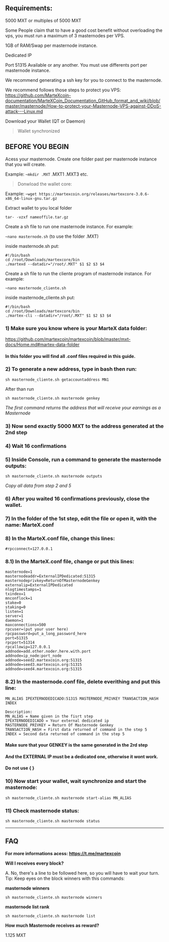  ## **Requirements:**

  5000 MXT or multiples of 5000 MXT

  Some People claim that to have a good cost benefit without overloading the vps, you must run a maximum of 3 masternodes per VPS.

  1GB of RAM/Swap per masternode instance.

  Dedicated IP

  Port 51315 Available or any another. You must use differents port per masternode instance.

  We recommend generating a ssh key for you to connect to the masternode.

  We recommend follows those steps to protect you VPS:
 https://github.com/MarteXcoin-documentation/MarteXCoin_Documentation_GitHub_format_and_wiki/blob/master/masternode/How-to-protect-your-Masternode-VPS-against-DDoS-attack---Linux.md

  Download your Wallet (QT or Daemon)

> Wallet synchronized

## **BEFORE YOU BEGIN**

  Acess your masternode. Create one folder past per masternode instance that you will create.

  Example: `~mkdir .MXT` .MXT1 .MXT3 etc.

> Donwload the wallet core:

  Example: `~wget https://martexcoin.org/releases/martexcore-3.0.6-x86_64-linux-gnu.tar.gz`
  
  Extract wallet to you local folder

 `tar- -vzxf nameoffile.tar.gz`

  Create a sh file to run one masternode instance. For example:

 `~nano masternode.sh` (to use the folder .MXT)

  inside masternode.sh put:
 
 ```
 #!/bin/bash
 cd /root/Downloads/martexcore/bin
 ./martexd --datadir="/root/.MXT" $1 $2 $3 $4
 ```

  Create a sh file to run the cliente program of masternode instance. For example:

 `~nano masternode_cliente.sh`

  inside masternode_cliente.sh put:

 ```
 #!/bin/bash
 cd /root/Downloads/martexcore/bin
 ./martex-cli --datadir="/root/.MXT" $1 $2 $3 $4
 ```

### 1) Make sure you know where is your MarteX data folder:

https://github.com/martexcoin/martexcoin/blob/master/mxt-docs/Home.md#martex-data-folder

#### In this folder you will find all .conf files required in this guide.

### 2) To generate a new address, **type in bash** then run:

`sh masternode_cliente.sh getaccountaddress MN1`

After than run

`sh masternode_cliente.sh masternode genkey`

_The first command returns the address that will receive your earnings as a Masternode_

### 3) Now send exactly 5000 MXT to the address generated at the 2nd step

### 4) Wait 16 confirmations 

### 5) Inside Console, run a command to generate the masternode outputs:

`sh masternode_cliente.sh masternode outputs`


_Copy all data from step 2 and 5_

### 6) After you waited 16 confirmations previously, close the wallet.

### 7) In the folder of the 1st step, edit the file or open it, with the name: MarteX.conf

### 8) In the MarteX.conf file, change this lines:

```
#rpcconnect=127.0.0.1
```
### 8.1) In the MarteX.conf file, change or put this lines:

```
masternode=1
masternodeaddr=ExternalIPDedicated:51315
masternodeprivkey=ReturnOfMasternodeGenkey
externalip=ExternalIPDedicated
nlogtimestamps=1
txindex=1
mnconflock=1
stake=0
staking=0
listen=1
server=1
daemon=1
maxconnections=500
rpcuser=(put your user here)
rpcpassword=put_a_long_password_here
port=51315
rpcport=51314 
rpcallowip=127.0.0.1
addnode=add.other.noder.here.with.port
addnode=ip_node:port_node
addnode=seed2.martexcoin.org:51315
addnode=seed3.martexcoin.org:51315
addnode=seed4.martexcoin.org:51315
```
### 8.2) In the masternode.conf file, delete everithing and put this line:
```
MN_ALIAS IPEXTERNODEDICADO:51315 MASTERNODE_PRIVKEY TRANSACTION_HASH INDEX

Description:
MN_ALIAS = Name given in the fisrt step
IPEXTERNODEDICADO = Your external dedicated ip
MASTERNODE_PRIVKEY = Return Of Masternode Genkey
TRANSACTION_HASH = First data returned of command in the step 5
INDEX = Second data returned of command in the step 5
```
#### Make sure that your **GENKEY** is the same generated in the 2rd step
 
#### And the **EXTERNAL IP** must be a dedicated one, otherwise it wont work.

#### Do not use { } 

### 10) Now start your wallet, wait synchronize and start the masternode:
`sh masternode_cliente.sh masternode start-alias MN_ALIAS`

### 11) Check masternode status:

`sh masternode_cliente.sh masternode status`

***

## **FAQ**

**For more informations acess: https://t.me/martexcoin**

**Will I receives every block?**

A. No, there's a line to be followed here, so you will have to wait your turn.
Tip: Keep eyes on the block winners with this commands:
 
**masternode winners**

`sh masternode_cliente.sh masternode winners`

**masternode list rank** 

`sh masternode_cliente.sh masternode list`

**How much Masternode receives as reward?**

1.125 MXT
